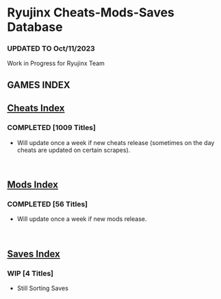 # Ryujinx Cheats-Mods-Saves Database

### UPDATED TO Oct/11/2023

Work in Progress for Ryujinx Team


## GAMES INDEX

## [Cheats Index](Cheats.md)
### COMPLETED [1009 Titles]
- Will update once a week if new cheats release (sometimes on the day cheats are updated on certain scrapes).
</br>

## [Mods Index](Mods.md)
### COMPLETED [56 Titles]
- Will update once a week if new mods release.
</br>

## [Saves Index](Saves.md)
### WIP [4 Titles] 
- Still Sorting Saves
